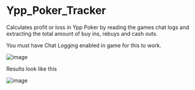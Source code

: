 # Ypp_Poker_Tracker
Calculates profit or loss in Ypp Poker by reading the games chat logs and extracting the total amount of buy ins, rebuys and cash outs.

You must have Chat Logging enabled in game for this to work. 

![image](https://user-images.githubusercontent.com/45239114/150341789-f9fda4c6-ae02-4e9d-90e2-184d15849397.png)

Results look like this

![image](https://user-images.githubusercontent.com/45239114/150429362-c0dab706-5248-42d6-926d-c3ba6f377782.png)
